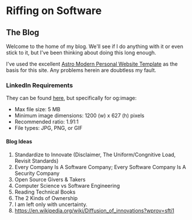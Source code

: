 # Riffing on Software
## The Blog

Welcome to the home of my blog. We'll see if I do anything with it or even stick to it, but I've been thinking about doing this long enough.

I've used the excellent [Astro Modern Personal Website Template](https://github.com/manuelernestog/astro-modern-personal-website) as the basis for this site. Any problems herein are doubtless my fault.

### LinkedIn Requirements

They can be found [here](https://www.linkedin.com/help/linkedin/answer/a521928/making-your-website-shareable-on-linkedin?lang=en-us&intendedLocale=en), but specifically for og:image:
* Max file size: 5 MB
* Minimum image dimensions: 1200 (w) x 627 (h) pixels
* Recommended ratio: 1.91:1
* File types: JPG, PNG, or GIF

#### Blog Ideas
1. Standardize to Innovate (Disclaimer, The Uniform/Congnitive Load, Revisit Standards)
2. Every Company Is A Software Company; Every Software Company Is A Security Company
3. Open Source Givers & Takers
4. Computer Science vs Software Engineering
5. Reading Technical Books
6. The 2 Kinds of Ownership
7. I am left only with uncertainty.
8. https://en.wikipedia.org/wiki/Diffusion_of_innovations?wprov=sfti1
